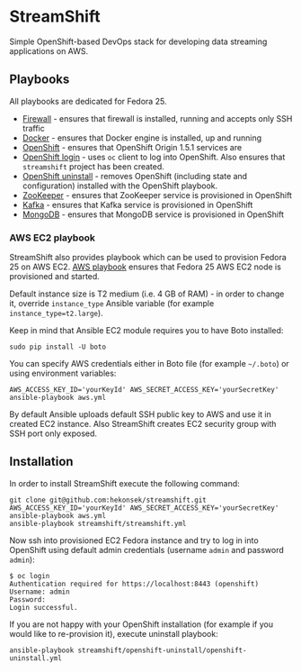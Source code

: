 # StreamShift

Simple OpenShift-based DevOps stack for developing data streaming applications on AWS.

## Playbooks 

All playbooks are dedicated for Fedora 25.

- [Firewall](https://github.com/hekonsek/streamshift/tree/master/firewall) - ensures that firewall is installed, running and accepts only SSH traffic
- [Docker](https://github.com/hekonsek/streamshift/tree/master/docker) - ensures that Docker engine is installed, up and running 
- [OpenShift](https://github.com/hekonsek/streamshift/tree/master/openshift) - ensures that OpenShift Origin 1.5.1 services are
- [OpenShift login](https://github.com/hekonsek/streamshift/tree/master/openshift-login) - uses `oc` client to log into OpenShift. Also ensures that
`streamshift` project has been created.
- [OpenShift uninstall](https://github.com/hekonsek/streamshift/tree/master/openshift-uninstall) - removes OpenShift (including state and configuration)
installed with the OpenShift playbook.
- [ZooKeeper](https://github.com/hekonsek/streamshift/tree/master/zookeeper) - ensures that ZooKeeper service is provisioned in OpenShift
- [Kafka](https://github.com/hekonsek/streamshift/tree/master/kafka) - ensures that Kafka service is provisioned in OpenShift 
- [MongoDB](https://github.com/hekonsek/streamshift/tree/master/mongo) - ensures that MongoDB service is provisioned in OpenShift

### AWS EC2 playbook

StreamShift also provides playbook which can be used to provision Fedora 25 on AWS EC2. 
[AWS playbook](https://github.com/hekonsek/streamshift/tree/master/aws) ensures that Fedora 25 AWS EC2 node is provisioned and started.

Default instance size is T2 medium (i.e. 4 GB of RAM) - in order to change it, override `instance_type` Ansible variable (for example `instance_type=t2.large`).

Keep in mind that Ansible EC2 module requires you to have Boto installed: 

    sudo pip install -U boto

You can specify AWS credentials either in Boto file (for example `~/.boto`) or using environment variables:
    
    AWS_ACCESS_KEY_ID='yourKeyId' AWS_SECRET_ACCESS_KEY='yourSecretKey' ansible-playbook aws.yml

By default Ansible uploads default SSH public key to AWS and use it in created EC2 instance. Also StreamShift creates EC2 security group with SSH port
only exposed.

## Installation

In order to install StreamShift execute the following command:

    git clone git@github.com:hekonsek/streamshift.git
    AWS_ACCESS_KEY_ID='yourKeyId' AWS_SECRET_ACCESS_KEY='yourSecretKey' ansible-playbook aws.yml
    ansible-playbook streamshift/streamshift.yml

Now ssh into provisioned EC2 Fedora instance and try to log in into OpenShift using default admin credentials
(username `admin` and password `admin`):

```
$ oc login
Authentication required for https://localhost:8443 (openshift)
Username: admin
Password: 
Login successful.
```

If you are not happy with your OpenShift installation (for example if you would like to re-provision it), execute uninstall playbook:

    ansible-playbook streamshift/openshift-uninstall/openshift-uninstall.yml
 